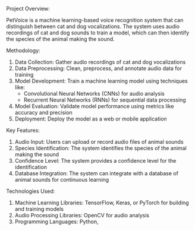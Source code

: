 Project Overview:

PetVoice is a machine learning-based voice recognition system that can distinguish between cat and dog vocalizations. The system uses audio recordings of cat and dog sounds to train a model, which can then identify the species of the animal making the sound.

Methodology:

1. Data Collection: Gather audio recordings of cat and dog vocalizations
2. Data Preprocessing: Clean, preprocess, and annotate audio data for training
3. Model Development: Train a machine learning model using techniques like:
    - Convolutional Neural Networks (CNNs) for audio analysis
    - Recurrent Neural Networks (RNNs) for sequential data processing
4. Model Evaluation: Validate model performance using metrics like accuracy and precision
5. Deployment: Deploy the model as a web or mobile application

Key Features:

1. Audio Input: Users can upload or record audio files of animal sounds
2. Species Identification: The system identifies the species of the animal making the sound
3. Confidence Level: The system provides a confidence level for the identification
4. Database Integration: The system can integrate with a database of animal sounds for continuous learning

Technologies Used:

1. Machine Learning Libraries: TensorFlow, Keras, or PyTorch for building and training models
2. Audio Processing Libraries: OpenCV for audio analysis
3. Programming Languages: Python,
